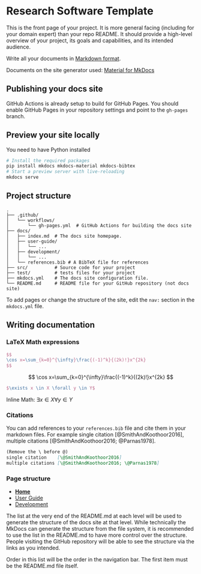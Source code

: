# Research Software Template

This is the front page of your project. It is more general facing (including for your domain expert) than your repo README. It should provide a high-level overview of your project, its goals and capabilities, and its intended audience.

Write all your documents in [Markdown format](https://www.markdownguide.org/basic-syntax/).

Documents on the site generator used: [Material for MkDocs](https://squidfunk.github.io/mkdocs-material/getting-started/)

## Publishing your docs site
GitHub Actions is already setup to build for GitHub Pages. You should enable GitHub Pages in your repository settings and point to the `gh-pages` branch.

## Preview your site locally

You need to have Python installed
```bash
# Install the required packages
pip install mkdocs mkdocs-material mkdocs-bibtex
# Start a preview server with live-reloading
mkdocs serve
```

## Project structure
```
.
├── .github/
│   └── workflows/
│       └── gh-pages.yml  # GitHub Actions for building the docs site
├── docs/
│   ├── index.md  # The docs site homepage.
│   ├── user-guide/
│   │   └── ...
│   ├── development/
│   │   └── ...
│   └── references.bib # A BibTeX file for references
├── src/          # Source code for your project
├── test/         # tests files for your project
├── mkdocs.yml    # The docs site configuration file.
└── README.md     # README file for your GitHub repository (not docs site)
```



To add pages or change the structure of the site, edit the `nav:` section in the `mkdocs.yml` file.

## Writing documentation
### LaTeX Math expressions
``` latex title="Math Block"
$$
\cos x=\sum_{k=0}^{\infty}\frac{(-1)^k}{(2k)!}x^{2k}
$$
```
$$
\cos x=\sum_{k=0}^{\infty}\frac{(-1)^k}{(2k)!}x^{2k}
$$

``` latex title="Inline Math"
$\exists x \in X \forall y \in Y$
```
Inline Math: $\exists x \in X \forall y \in Y$

### Citations
You can add references to your `references.bib` file and cite them in your markdown files. For example single citation [@SmithAndKoothoor2016], multiple citations [@SmithAndKoothoor2016; @Parnas1978].
```markdown
(Remove the \ before @)
single citation    [\@SmithAndKoothoor2016]
multiple citations [\@SmithAndKoothoor2016; \@Parnas1978]
```

### Page structure
- [**Home**](README.md)
- [User Guide](user-guide/)
- [Development](development/)

The list at the very end of the README.md at each level will be used to generate the structure of the docs site at that level. While technically the MkDocs can generate the structure from the file system, it is recommended to use the list in the README.md to have more control over the structure. People visiting the GitHub repository will be able to see the structure via the links as you intended.

Order in this list will be the order in the navigation bar. The first item must be the README.md file itself.